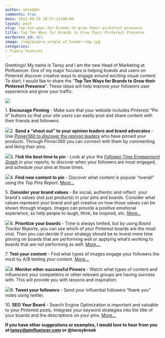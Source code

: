 ```yaml
---
author: shredder
comments: true
date: 2012-09-29 18:57:12+00:00
layout: post
slug: top-ten-ways-for-brands-to-grow-their-pinterest-presence
title: Top Ten Ways for Brands to Grow their Pinterest Presence
wordpress_id: 421
image: /img/piqora_single_v3_header-img.jpg
categories:
- Piqora Features
---
```


Greetings! My name is Tansy and I am the new Head of Marketing at Pinfluencer. One of my major focuses is helping brands and users on Pinterest discover creative ways to engage around exciting visual content. To start, I would like to share the “**Top Ten Ways for Brands to Grow their Pinterest Presence**”. These ideas will help improve your followers user experience and grow your traffic.



[![](http://blog.pinfluencer.com/wp-content/uploads/2012/09/Screen-Shot-2012-09-29-at-10.47.17-AM-150x150.png)](http://blog.pinfluencer.com/wp-content/uploads/2012/09/Screen-Shot-2012-09-29-at-10.47.17-AM.png)



1. **Encourage Pinning** - Make sure that your website includes Pinterest “Pin It” buttons so that your _site users_ can easily post and share content with their friends and followers.





<!-- more -->

[![](http://blog.pinfluencer.com/wp-content/uploads/2012/09/pinner360thumb.png)](http://blog.pinfluencer.com/wp-content/uploads/2012/09/pinner360thumb.png)2. **Send a “shout out” to your opinion leaders and brand advocates** - Use [Pinner360 to discover the opinion leaders](http://blog.pinfluencer.com/pinner360-pinfluencer-launches-complete-social-profile-of-pinterest-users/) who have pinned your products. Through Pinner360 you can connect with them by commenting and liking their pins.





[![](http://blog.pinfluencer.com/wp-content/uploads/2012/08/timegraph.png)](http://blog.pinfluencer.com/wp-content/uploads/2012/08/timegraph.png)3. P**ick the best time to pin** - Look at your the [_Follower Time Engagement Graph_](http://blog.pinfluencer.com/pinfluencer-tells-you-when-your-pinterest-followers-are-most-engaged/) in your reports, to discover when your followers are most engaged, and schedule your pins at those times.





[![](http://blog.pinfluencer.com/wp-content/uploads/2012/09/pinthumb1.png)](http://blog.pinfluencer.com/wp-content/uploads/2012/09/pinthumb1.png)4. **Find new content to pin** - Discover what content is popular “overall” using the _Top Pins Report_. [More...](http://blog.pinfluencer.com/pinterest-content-strategies-with-pinfluencer/)

5. **Consider your brand values** - Be social, authentic and reflect  your brand's values (not just products) in your pins and boards. Consider what values represent your brand and get creative on how those values can be shown through images. Images can provide a positive emotional experience, so help people to laugh, think, be inspired, etc. [More..](http://blog.pinfluencer.com/how-to-get-2-million-followers-on-pinterest-pinfluencer-qa-with-danae/).





[![](http://blog.pinfluencer.com/wp-content/uploads/2012/09/most-viral-board.png)](http://blog.pinfluencer.com/wp-content/uploads/2012/09/most-viral-board.png)6. **Prioritize your boards** - Time is always limited, but by using _Board Tracker Reports_, you can see which of your Pinterest boards are the most viral. Then you can decide if your strategy should be to invest more time pinning on boards that are performing well or applying what’s working to boards that are not performing as well. [More... ](http://blog.pinfluencer.com/monitor-your-board-trends-with-pinfluencers-board-tracker/)



7. **Test your content** - Find what types of images engage your followers the most by A/B testing your content. [More...](http://blog.pinfluencer.com/ab-test-on-pinterest-with-pinfluencer/ )



[![](http://blog.pinfluencer.com/wp-content/uploads/2012/09/compcompare.png)](http://blog.pinfluencer.com/wp-content/uploads/2012/09/compcompare.png)8. **Monitor other successful Pinners** - Watch what types of content and influencers your competitors or other relevant groups are having success with. This will provide you with lessons and inspiration.









[![](http://blog.pinfluencer.com/wp-content/uploads/2012/09/tweettofol.png)](http://blog.pinfluencer.com/wp-content/uploads/2012/09/tweettofol.png)9. **Tweet your followers** - Send your influential followers “thank you” notes using twitter.

10. **SEO Your Board** - Search Engine Optimization is important and valuable to your Pinterest posts. Integrate your keyword strategies into the title of your boards and the descriptions on your pins. [More...](http://blog.pinfluencer.com/why-you-should-optimize-yourpinterest-pin-boards-for-long-tail-keyword-searches/)





**If you have other suggestions or examples, I would love to hear from you at tansy@pinfluencer.com or @tansybrook**


